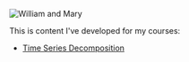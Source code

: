 ---
---






![William and Mary](C:/Users/sulliby/Desktop/Pics/W&M_image.jpg)
























This is content I've developed for my courses: 

- [Time Series Decomposition](/timeseries/index.md)
